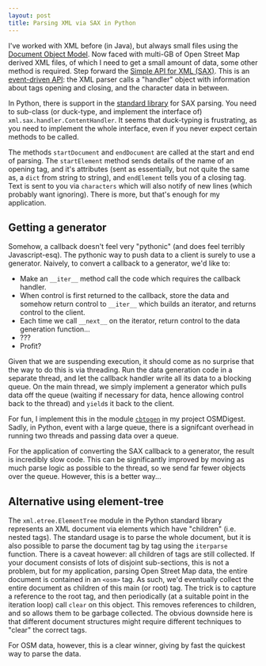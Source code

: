 ```yaml
---
layout: post
title: Parsing XML via SAX in Python
---
```


I've worked with XML before (in Java), but always small files using the [Document Object Model](https://en.wikipedia.org/wiki/Document_Object_Model).  Now faced with multi-GB of Open Street Map derived XML files, of which I need to get a small amount of data, some other method is required.  Step forward the [Simple API for XML (SAX)](https://en.wikipedia.org/wiki/Simple_API_for_XML).  This is an [event-driven API](http://www.saxproject.org/event.html): the XML parser calls a "handler" object with information about tags opening and closing, and the character data in between.

In Python, there is support in the [standard library](https://docs.python.org/3/library/xml.sax.html) for SAX parsing.  You need to sub-class (or duck-type, and implement the interface of) `xml.sax.handler.ContentHandler`.  It seems that duck-typing is frustrating, as you need to implement the whole interface, even if you never expect certain methods to be called.

The methods `startDocument` and `endDocument` are called at the start and end of parsing.  The `startElement` method sends details of the name of an opening tag, and it's attributes (sent as essentially, but not quite the same as, a `dict` from string to string), and `endElement` tells you of a closing tag.  Text is sent to you via `characters` which will also notify of new lines (which probably want ignoring).  There is more, but that's enough for my application.

## Getting a generator

Somehow, a callback doesn't feel very "pythonic" (and does feel terribly Javascript-esq).  The pythonic way to push data to a client is surely to use a generator.  Naively, to convert a callback to a generator, we'd like to:

- Make an `__iter__` method call the code which requires the callback handler.
- When control is first returned to the callback, store the data and somehow return control to `__iter__` which builds an iterator, and returns control to the client.
- Each time we call `__next__` on the iterator, return control to the data generation function...
- ???
- Profit?

Given that we are suspending execution, it should come as no surprise that the way to do this is via threading.  Run the data generation code in a separate thread, and let the callback handler write all its data to a blocking queue.  On the main thread, we simply implement a generator which pulls data off the queue (waiting if necessary for data, hence allowing control back to the thread) and `yield`s it back to the client.

For fun, I implement this in the module [`cbtogen`](https://github.com/MatthewDaws/OSMDigest/blob/master/osmdigest/utils/cbtogen.py) in my project OSMDigest.  Sadly, in Python, event with a large queue, there is a signifcant overhead in running two threads and passing data over a queue.

For the application of converting the SAX callback to a generator, the result is incredibly slow code.  This can be significantly improved by moving as much parse logic as possible to the thread, so we send far fewer objects over the queue.  However, this is a better way...

## Alternative using element-tree

The `xml.etree.ElementTree` module in the Python standard library represents an XML document via elements which have "children" (i.e. nested tags).  The standard usage is to parse the whole document, but it is also possible to parse the document tag by tag using the `iterparse` function.  There is a caveat however: all children of tags are still collected.  If your document consists of lots of disjoint sub-sections, this is not a problem, but for my application, parsing Open Street Map data, the entire document is contained in an `<osm>` tag.  As such, we'd eventually collect the entire document as children of this main (or root) tag.  The trick is to capture a reference to the root tag, and then periodically (at a suitable point in the iteration loop) call `clear` on this object.  This removes references to children, and so allows them to be garbage collected.  The obvious downside here is that different document structures might require different techniques to "clear" the correct tags.

For OSM data, however, this is a clear winner, giving by fast the quickest way to parse the data.